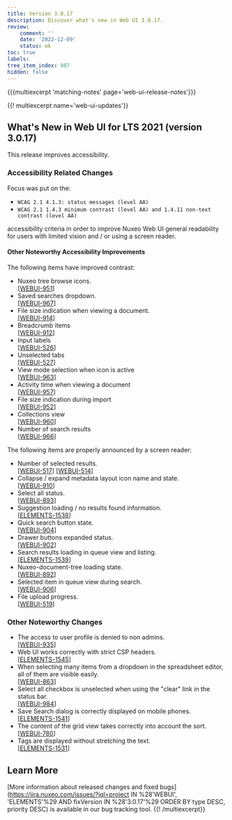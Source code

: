 ```yaml
---
title: Version 3.0.17
description: Discover what's new in Web UI 3.0.17.
review:
    comment: ''
    date: '2022-12-09'
    status: ok
toc: true
labels:
tree_item_index: 987
hidden: false
---
```


{{{multiexcerpt 'matching-notes' page='web-ui-release-notes'}}}

{{! multiexcerpt name='web-ui-updates'}}
## What's New in Web UI for LTS 2021 (version 3.0.17)

This release improves accessibility.

### Accessibility Related Changes

Focus was put on the:
- `WCAG 2.1 4.1.3: status messages (level AA)`
- `WCAG 2.1 1.4.3 minimum contrast (level AA) and 1.4.11 non-text contrast (level AA)`

accessibility criteria in order to improve Nuxeo Web UI general readability for users with limited vision and / or using a screen reader.

#### Other Noteworthy Accessibility Improvements

The following items have improved contrast:

- Nuxeo tree browse icons.<br/>[[WEBUI-951](https://jira.nuxeo.com/browse/WEBUI-951)]
- Saved searches dropdown.<br/>[[WEBUI-967](https://jira.nuxeo.com/browse/WEBUI-967)]
- File size indication when viewing a document.<br/>[[WEBUI-914](https://jira.nuxeo.com/browse/WEBUI-914)]
- Breadcrumb items<br/>[[WEBUI-912](https://jira.nuxeo.com/browse/WEBUI-912)]
- Input labels<br/>[[WEBUI-526](https://jira.nuxeo.com/browse/WEBUI-526)]
- Unselected tabs<br/>[[WEBUI-527](https://jira.nuxeo.com/browse/WEBUI-527)]
- View mode selection when icon is active<br/>[[WEBUI-963](https://jira.nuxeo.com/browse/WEBUI-963)]
- Activity time when viewing a document<br/>[[WEBUI-957](https://jira.nuxeo.com/browse/WEBUI-957)]
- File size indication during import<br/>[[WEBUI-952](https://jira.nuxeo.com/browse/WEBUI-952)]
- Collections view<br/>[[WEBUI-960](https://jira.nuxeo.com/browse/WEBUI-960)]
- Number of search results<br/>[[WEBUI-966](https://jira.nuxeo.com/browse/WEBUI-966)]

The following items are properly announced by a screen reader:

- Number of selected results.<br/>[[WEBUI-517](https://jira.nuxeo.com/browse/WEBUI-517)] [[WEBUI-514](https://jira.nuxeo.com/browse/WEBUI-514)]
- Collapse / expand metadata layout icon name and state.<br/>[[WEBUI-910](https://jira.nuxeo.com/browse/WEBUI-910)]
- Select all status.<br/>[[WEBUI-893](https://jira.nuxeo.com/browse/WEBUI-893)]
- Suggestion loading / no results found information.<br/>[[ELEMENTS-1538](https://jira.nuxeo.com/browse/ELEMENTS-1538)]
- Quick search button state.<br/>[[WEBUI-904](https://jira.nuxeo.com/browse/WEBUI-904)]
- Drawer buttons expanded status.<br/>[[WEBUI-902](https://jira.nuxeo.com/browse/WEBUI-902)]
- Search results loading in queue view and listing.<br/>[[ELEMENTS-1539](https://jira.nuxeo.com/browse/ELEMENTS-1539)]
- Nuxeo-document-tree loading state.<br/>[[WEBUI-892](https://jira.nuxeo.com/browse/WEBUI-892)]
- Selected item in queue view during search.<br/>[[WEBUI-906](https://jira.nuxeo.com/browse/WEBUI-906)]
- File upload progress.<br/>[[WEBUI-519](https://jira.nuxeo.com/browse/WEBUI-519)]


### Other Noteworthy Changes

- The access to user profile is denied to non admins.<br/>[[WEBUI-935](https://jira.nuxeo.com/browse/WEBUI-935)]
- Web UI works correctly with strict CSP headers.<br/>[[ELEMENTS-1545](https://jira.nuxeo.com/browse/ELEMENTS-1545)]
- When selecting many items from a dropdown in the spreadsheet editor, all of them are visible easily.<br/>[[WEBUI-863](https://jira.nuxeo.com/browse/WEBUI-863)]
- Select all checkbox is unselected when using the "clear" link in the status bar.<br/>[[WEBUI-984](https://jira.nuxeo.com/browse/WEBUI-984)]
- Save Search dialog is correctly displayed on mobile phones.<br/>[[ELEMENTS-1541](https://jira.nuxeo.com/browse/ELEMENTS-1541)]
- The content of the grid view takes correctly into account the sort.<br/>[[WEBUI-780](https://jira.nuxeo.com/browse/WEBUI-780)]
- Tags are displayed without stretching the text.<br/>[[ELEMENTS-1531](https://jira.nuxeo.com/browse/ELEMENTS-1531)]


## Learn More

[More information about released changes and fixed bugs](https://jira.nuxeo.com/issues/?jql=project IN %28'WEBUI', 'ELEMENTS'%29 AND fixVersion IN %28'3.0.17'%29 ORDER BY type DESC, priority DESC) is available in our bug tracking tool.
{{! /multiexcerpt}}
